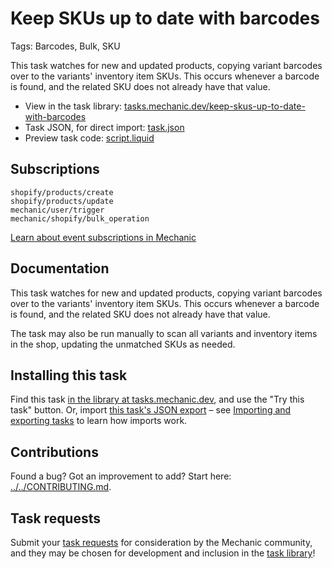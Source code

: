 # Keep SKUs up to date with barcodes

Tags: Barcodes, Bulk, SKU

This task watches for new and updated products, copying variant barcodes over to the variants' inventory item SKUs. This occurs whenever a barcode is found, and the related SKU does not already have that value.

* View in the task library: [tasks.mechanic.dev/keep-skus-up-to-date-with-barcodes](https://tasks.mechanic.dev/keep-skus-up-to-date-with-barcodes)
* Task JSON, for direct import: [task.json](../../tasks/keep-skus-up-to-date-with-barcodes.json)
* Preview task code: [script.liquid](./script.liquid)

## Subscriptions

```liquid
shopify/products/create
shopify/products/update
mechanic/user/trigger
mechanic/shopify/bulk_operation
```

[Learn about event subscriptions in Mechanic](https://learn.mechanic.dev/core/tasks/subscriptions)

## Documentation

This task watches for new and updated products, copying variant barcodes over to the variants' inventory item SKUs. This occurs whenever a barcode is found, and the related SKU does not already have that value.

The task may also be run manually to scan all variants and inventory items in the shop, updating the unmatched SKUs as needed.

## Installing this task

Find this task [in the library at tasks.mechanic.dev](https://tasks.mechanic.dev/keep-skus-up-to-date-with-barcodes), and use the "Try this task" button. Or, import [this task's JSON export](../../tasks/keep-skus-up-to-date-with-barcodes.json) – see [Importing and exporting tasks](https://learn.mechanic.dev/core/tasks/import-and-export) to learn how imports work.

## Contributions

Found a bug? Got an improvement to add? Start here: [../../CONTRIBUTING.md](../../CONTRIBUTING.md).

## Task requests

Submit your [task requests](https://mechanic.canny.io/task-requests) for consideration by the Mechanic community, and they may be chosen for development and inclusion in the [task library](https://tasks.mechanic.dev/)!
